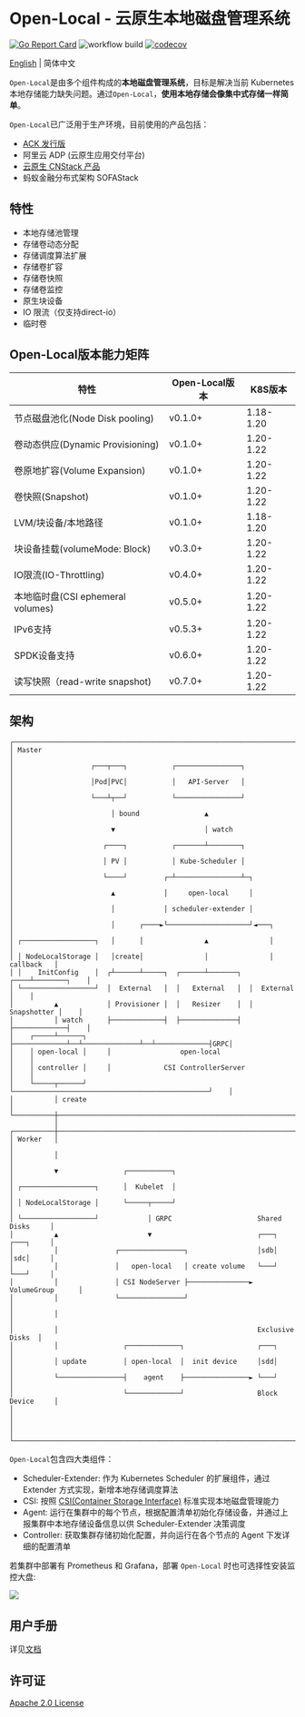 # Open-Local - 云原生本地磁盘管理系统

[![Go Report Card](https://goreportcard.com/badge/github.com/alibaba/open-local)](https://goreportcard.com/report/github.com/alibaba/open-local)
![workflow build](https://github.com/alibaba/open-local/actions/workflows/build.yml/badge.svg)
[![codecov](https://codecov.io/gh/alibaba/open-local/branch/main/graphs/badge.svg)](https://codecov.io/gh/alibaba/open-local)

[English](./README.md) | 简体中文

`Open-Local`是由多个组件构成的**本地磁盘管理系统**，目标是解决当前 Kubernetes 本地存储能力缺失问题。通过`Open-Local`，**使用本地存储会像集中式存储一样简单**。

`Open-Local`已广泛用于生产环境，目前使用的产品包括：

- [ACK 发行版](https://github.com/AliyunContainerService/ackdistro)
- 阿里云 ADP (云原生应用交付平台)
- [云原生 CNStack 产品](https://github.com/alibaba/CNStackCommunityEdition)
- 蚂蚁金融分布式架构 SOFAStack

## 特性

- 本地存储池管理
- 存储卷动态分配
- 存储调度算法扩展
- 存储卷扩容
- 存储卷快照
- 存储卷监控
- 原生块设备
- IO 限流（仅支持direct-io）
- 临时卷

## Open-Local版本能力矩阵

| 特性                             | Open-Local版本 | K8S版本 |
| ---------------------------------- | -------------- | --------- |
| 节点磁盘池化(Node Disk pooling) | v0.1.0+        | 1.18-1.20 |
| 卷动态供应(Dynamic Provisioning) | v0.1.0+        | 1.20-1.22 |
| 卷原地扩容(Volume Expansion)  | v0.1.0+        | 1.20-1.22 |
| 卷快照(Snapshot)                | v0.1.0+        | 1.20-1.22 |
| LVM/块设备/本地路径         | v0.1.0+        | 1.18-1.20 |
| 块设备挂载(volumeMode: Block) | v0.3.0+        | 1.20-1.22 |
| IO限流(IO-Throttling)            | v0.4.0+        | 1.20-1.22 |
| 本地临时盘(CSI ephemeral volumes) | v0.5.0+        | 1.20-1.22 |
| IPv6支持                         | v0.5.3+        | 1.20-1.22 |
| SPDK设备支持                   | v0.6.0+        | 1.20-1.22 |
| 读写快照（read-write snapshot) | v0.7.0+        | 1.20-1.22 |

## 架构

```
┌─────────────────────────────────────────────────────────────────────────────┐
│ Master                                                                      │
│                   ┌───┬───┐           ┌────────────────┐                    │
│                   │Pod│PVC│           │   API-Server   │                    │
│                   └───┴┬──┘           └────────────────┘                    │
│                        │ bound                ▲                             │
│                        ▼                      │ watch                       │
│                      ┌────┐           ┌───────┴────────┐                    │
│                      │ PV │           │ Kube-Scheduler │                    │
│                      └────┘         ┌─┴────────────────┴─┐                  │
│                        ▲            │     open-local     │                  │
│                        │            │ scheduler-extender │                  │
│                        │      ┌────►└────────────────────┘◄───┐             │
│ ┌──────────────────┐   │      │               ▲               │             │
│ │ NodeLocalStorage │   │create│               │               │  callback   │
│ │    InitConfig    │  ┌┴──────┴─────┐  ┌──────┴───────┐  ┌────┴────────┐    │
│ └──────────────────┘  │  External   │  │   External   │  │  External   │    │
│          ▲            │ Provisioner │  │   Resizer    │  │ Snapshotter │    │
│          │ watch      ├─────────────┤  ├──────────────┤  ├─────────────┤    │
│    ┌─────┴──────┐     ├─────────────┴──┴──────────────┴──┴─────────────┤GRPC│
│    │ open-local │     │                 open-local                     │    │
│    │ controller │     │             CSI ControllerServer               │    │
│    └─────┬──────┘     └────────────────────────────────────────────────┘    │
│          │ create                                                           │
└──────────┼──────────────────────────────────────────────────────────────────┘
           │
┌──────────┼──────────────────────────────────────────────────────────────────┐
│ Worker   │                                                                  │
│          │                                                                  │
│          ▼                ┌───────────┐                                     │
│ ┌──────────────────┐      │  Kubelet  │                                     │
│ │ NodeLocalStorage │      └─────┬─────┘                                     │
│ └──────────────────┘            │ GRPC                     Shared Disks     │
│          ▲                      ▼                          ┌───┐  ┌───┐     │
│          │              ┌────────────────┐                 │sdb│  │sdc│     │
│          │              │   open-local   │ create volume   └───┘  └───┘     │
│          │              │ CSI NodeServer ├───────────────► VolumeGroup      │
│          │              └────────────────┘                                  │
│          │                                                                  │
│          │                                                 Exclusive Disks  │
│          │                ┌─────────────┐                  ┌───┐            │
│          │ update         │ open-local  │  init device     │sdd│            │
│          └────────────────┤    agent    ├────────────────► └───┘            │
│                           └─────────────┘                  Block Device     │
│                                                                             │
│                                                                             │
└─────────────────────────────────────────────────────────────────────────────┘
```

`Open-Local`包含四大类组件：

- Scheduler-Extender: 作为 Kubernetes Scheduler 的扩展组件，通过 Extender 方式实现，新增本地存储调度算法
- CSI: 按照 [CSI(Container Storage Interface)](https://kubernetes.io/blog/2019/01/15/container-storage-interface-ga/) 标准实现本地磁盘管理能力
- Agent: 运行在集群中的每个节点，根据配置清单初始化存储设备，并通过上报集群中本地存储设备信息以供 Scheduler-Extender 决策调度
- Controller: 获取集群存储初始化配置，并向运行在各个节点的 Agent 下发详细的配置清单

若集群中部署有 Prometheus 和 Grafana，部署 `Open-Local` 时也可选择性安装监控大盘:

![](docs/imgs/open-local-dashboard.png)

## 用户手册

详见[文档](docs/user-guide/user-guide_zh_CN.md)

## 许可证

[Apache 2.0 License](LICENSE)